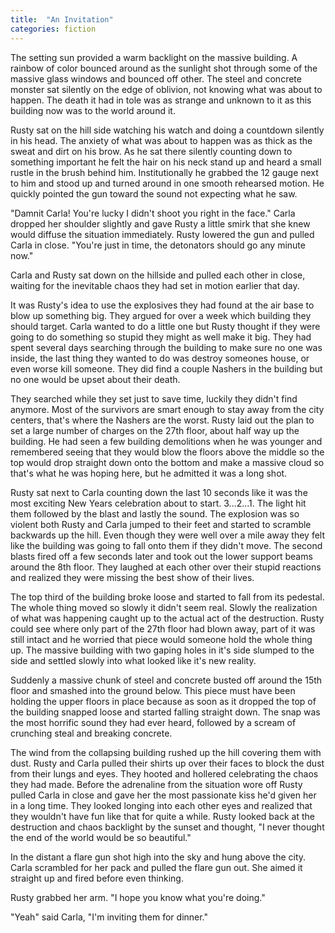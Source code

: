```yaml
---
title:  "An Invitation"
categories: fiction
---
```


The setting sun provided a warm backlight on the massive building. A rainbow of color bounced around as the sunlight shot through some of the massive glass windows and bounced off other. The steel and concrete monster sat silently on the edge of oblivion, not knowing what was about to happen. The death it had in tole was as strange and unknown to it as this building now was to the world around it.<!-- more -->

Rusty sat on the hill side watching his watch and doing a countdown silently in his head. The anxiety of what was about to happen was as thick as the sweat and dirt on his brow. As he sat there silently counting down to something important he felt the hair on his neck stand up and heard a small rustle in the brush behind him. Institutionally he grabbed the 12 gauge next to him and stood up and turned around in one smooth rehearsed motion. He quickly pointed the gun toward the sound not expecting what he saw.

"Damnit Carla! You're lucky I didn't shoot you right in the face." Carla dropped her shoulder slightly and gave Rusty a little smirk that she knew would diffuse the situation immediately. Rusty lowered the gun and pulled Carla in close. "You're just in time, the detonators should go any minute now." 

Carla and Rusty sat down on the hillside and pulled each other in close, waiting for the inevitable chaos they had set in motion earlier that day.

It was Rusty's idea to use the explosives they had found at the air base to blow up something big. They argued for over a week which building they should target. Carla wanted to do a little one but Rusty thought if they were going to do something so stupid they might as well make it big. They had spent several days searching through the building to make sure no one was inside, the last thing they wanted to do was destroy someones house, or even worse kill someone. They did find a couple Nashers in the building but no one would be upset about their death. 

They searched while they set just to save time, luckily they didn't find anymore. Most of the survivors are smart enough to stay away from the city centers, that's where the Nashers are the worst. Rusty laid out the plan to set a large number of charges on the 27th floor, about half way up the building. He had seen a few building demolitions when he was younger and remembered seeing that they would blow the floors above the middle so the top would drop straight down onto the bottom and make a massive cloud so that's what he was hoping here, but he admitted it was a long shot.

Rusty sat next to Carla counting down the last 10 seconds like it was the most exciting New Years celebration about to start. 3...2...1. The light hit them followed by the blast and lastly the sound. The explosion was so violent both Rusty and Carla jumped to their feet and started to scramble backwards up the hill. Even though they were well over a mile away they felt like the building was going to fall onto them if they didn't move. The second blasts fired off a few seconds later and took out the lower support beams around the 8th floor. They laughed at each other over their stupid reactions and realized they were missing the best show of their lives. 

The top third of the building broke loose and started to fall from its pedestal. The whole thing moved so slowly it didn't seem real. Slowly the realization of what was happening caught up to the actual act of the destruction. Rusty could see where only part of the 27th floor had blown away, part of it was still intact and he worried that piece would someone hold the whole thing up. The massive building with two gaping holes in it's side slumped to the side and settled slowly into what looked like it's new reality. 

Suddenly a massive chunk of steel and concrete busted off around the 15th floor and smashed into the ground below. This piece must have been holding the upper floors in place because as soon as it dropped the top of the building snapped loose and started falling straight down. The snap was the most horrific sound they had ever heard, followed by a scream of crunching steal and breaking concrete. 

The wind from the collapsing building rushed up the hill covering them with dust. Rusty and Carla pulled their shirts up over their faces to block the dust from their lungs and eyes. They hooted and hollered celebrating the chaos they had made. Before the adrenaline from the situation wore off Rusty pulled Carla in close and gave her the most passionate kiss he'd given her in a long time. They looked longing into each other eyes and realized that they wouldn't have fun like that for quite a while. Rusty looked back at the destruction and chaos backlight by the sunset and thought, "I never thought the end of the world would be so beautiful."

In the distant a flare gun shot high into the sky and hung above the city. Carla scrambled for her pack and pulled the flare gun out. She aimed it straight up and fired before even thinking.

Rusty grabbed her arm. "I hope you know what you're doing." 

"Yeah" said Carla, "I'm inviting them for dinner."